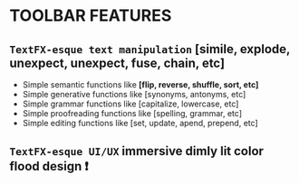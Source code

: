 # TOOLBAR FEATURES

## `TextFX-esque text manipulation` [simile, explode, unexpect, unexpect, fuse, chain, etc]

- Simple semantic functions like **[flip, reverse, shuffle, sort, etc]**
- Simple generative functions like [synonyms, antonyms, etc]
- Simple grammar functions like [capitalize, lowercase, etc]
- Simple proofreading functions like [spelling, grammar, etc]
- Simple editing functions like [set, update, apend, prepend, etc]

## `TextFX-esque UI/UX` immersive dimly lit color flood design ❗️
